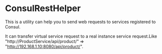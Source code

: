 # ConsulRestHelper
This is a utility can help you to send web requests to services registered to Consul. 

It can transfer virtual service request to a real instance service request.Like "http://ProductService/api/product/" => "http://192.168.1.10:8080/api/product/".
